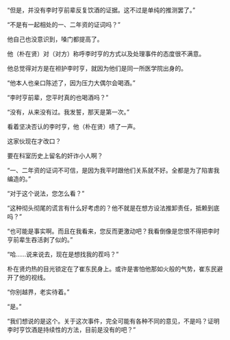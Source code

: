 “但是，并没有李时亨前辈反复饮酒的证据。这不过是单纯的推测罢了。”

“不是有一起相处的一、二年资的证词吗？”

他自己也没意识到，嗓门都提高了。

他（朴在贤）对（对方）称呼李时亨的方式以及处理事件的态度很不满意。

他总觉得对方是在袒护李时亨，就因为他们是同一所医学院出身的。

“他本人也亲口陈述了，因为压力大偶尔会喝酒。”

“李时亨前辈，您平时真的也喝酒吗？”

“没有，从来没有过。我发誓，那天是第一次。”

看着坚决否认的李时亨，他（朴在贤）啧了一声。

这家伙现在才改口？

要在科室历史上留名的奸诈小人啊？

“一、二年资的证词不可信，是因为我平时跟他们关系就不好。全都是为了陷害我编造的。”

“对于这个说法，您怎么看？”

“这种彻头彻尾的谎言有什么好考虑的？他不就是在想方设法推卸责任，抵赖到底吗？”

“也可能是事实啊。而且在我看来，您反而更激动吧？我看倒像是您恨不得把李时亨前辈生吞活剥了似的。”

“哈……说来说去，现在是想找我的茬吗？”

朴在贤灼热的目光锁定在了崔东民身上。或许是害怕他那如火般的气势，崔东民避开了他的视线。

“你别越界，老实待着。”

“是。”

“我们想说的是这个。关于这次事件，完全可能有各种不同的意见，不是吗？证明李时亨饮酒是持续性的方法，目前是没有的吧？”